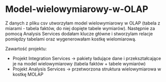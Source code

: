 # Model-wielowymiarowy-w-OLAP

Z danych z pliku csv utworzyłam model wielowymiarowy w OLAP (tabela z miarami - tabela faktów, do niej dopięte tabele wymiarów).
Następnie za pomocą Analysis Services dodałam klucze główne i stworzylam relacje pomiędzy tabelami oraz wygenerowałam kostkę wielomiarową.


Zawartość projektu:
- Projekt Integration Services -> pakiety ładujące dane i przekształcające je na model wielowymiarowy (tabela faktów + tabele wymiarów)
- Projekt Analysis Services -> przetworzona struktura wielowymiarowa w kostkę MOLAP
